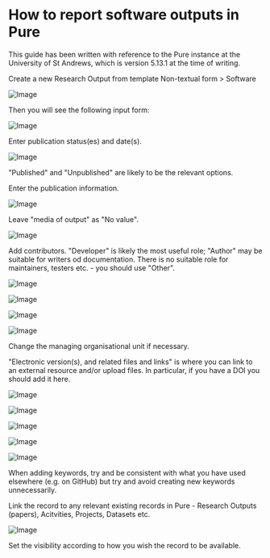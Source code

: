 # How to report software outputs in Pure

This guide has been written with reference to the Pure instance at the
University of St Andrews, which is version 5.13.1 at the time of writing.

Create a new Research Output from template Non-textual form > Software

![Image](PureImages/01_FindTemplate.png)

Then you will see the following input form:

![Image](PureImages/02_InputForm.png)

Enter publication status(es) and date(s).

![Image](PureImages/03_PublicationStatus.png)

"Published" and "Unpublished" are likely to be the relevant options.

Enter the publication information.

![Image](PureImages/04_Title.png)

Leave "media of output" as "No value".

![Image](PureImages/05_Media.png)

Add contributors. "Developer" is likely the most useful role; "Author" may be
suitable for writers od documentation. There is no suitable role for
maintainers, testers etc. - you should use "Other".

![Image](PureImages/06_FindAuthor.png)

![Image](PureImages/07_AddAuthor.png)

![Image](PureImages/08_AuthorRole.png)

![Image](PureImages/09_TwoAuthors.png)

Change the managing organisational unit if necessary.

"Electronic version(s), and related files and links" is where you can link to
an external resource and/or upload files. In particular, if you have a DOI you
should add it here.

![Image](PureImages/10_Publisher.png)

![Image](PureImages/11_Find_Publisher.png)

![Image](PureImages/12_Versions.png)

![Image](PureImages/13_FinalPublished.png)

![Image](PureImages/14_GitHubTag.png)

When adding keywords, try and be consistent with what you have used elsewhere
(e.g. on GitHub) but try and avoid creating new keywords unnecessarily.

Link the record to any relevant existing records in Pure - Research Outputs
(papers), Acitvities, Projects, Datasets etc.

![Image](PureImages/15_Relations.png)

Set the visibility according to how you wish the record to be available.

